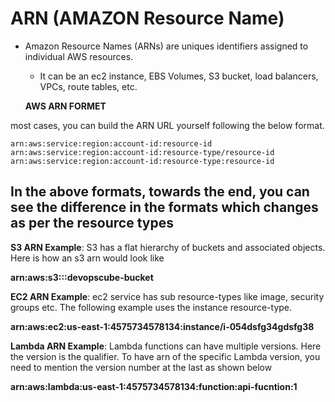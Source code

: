 # ARN (AMAZON Resource Name)

* Amazon Resource Names (ARNs) are uniques identifiers assigned to individual AWS resources.

    - It can be an ec2 instance, EBS Volumes, S3 bucket, load balancers, VPCs, route tables, etc.

     **AWS ARN FORMET**

most cases, you can build the ARN URL yourself following the below format.

```
arn:aws:service:region:account-id:resource-id
arn:aws:service:region:account-id:resource-type/resource-id
arn:aws:service:region:account-id:resource-type:resource-id 
```

**In the above formats, towards the end, you can see the difference in the formats which changes as per the resource types**
-------------------------------------
**S3 ARN Example**:
       S3 has a flat hierarchy of buckets and associated objects. Here is how an s3 arn would look like

   **arn:aws:s3:::devopscube-bucket**

**EC2 ARN Example**:
       ec2 service has sub resource-types like image, security groups etc. The following example uses the instance resource-type.

   **arn:aws:ec2:us-east-1:4575734578134:instance/i-054dsfg34gdsfg38**

**Lambda ARN Example**: 
       Lambda functions can have multiple versions. Here the version is the qualifier. To have arn of the specific Lambda version, you need to mention the version number at the last as shown below

   **arn:aws:lambda:us-east-1:4575734578134:function:api-fucntion:1**